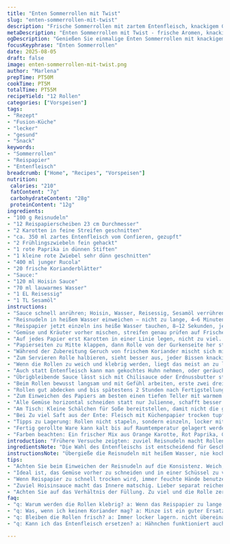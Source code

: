 ```yaml
---
title: "Enten Sommerrollen mit Twist"
slug: "enten-sommerrollen-mit-twist"
description: "Frische Sommerrollen mit zartem Entenfleisch, knackigem Gemüse und einer würzigen Hoisin-Dip-Sauce. Statt klassischem Fenchel ein Hauch Koriander für besondere Frische. Die Reisnudeln wurden reduziert, Gurke durch Karotte ersetzt für mehr Biss. Leichtes Einweichen der Reispapierblätter, umsichtiges Rollen ohne reißen. Schritt für Schritt, genau beobachtet, damit die Rollen nicht feucht oder brüchig werden. Balance zwischen knackig und saftig, mit grünen Kräutern und Geschmackskicks. Aufs Timing achten, Geräusche beim Rollen, Feuchtigkeit der Zutaten sind entscheidend. Minimaler Aufwand, maximum Geschmack, kein Gedöns, dafür pure handwerkliche Routine."
metaDescription: "Enten Sommerrollen mit Twist - frische Aromen, knackiges Gemüse und zartes Entenfleisch, perfekt für den Sommer."
ogDescription: "Genießen Sie einmalige Enten Sommerrollen mit knackigem Gemüse und einer würzigen Hoisin-Dip-Sauce, frisch und spannend."
focusKeyphrase: "Enten Sommerrollen"
date: 2025-08-05
draft: false
image: enten-sommerrollen-mit-twist.png
author: "Marlena"
prepTime: PT50M
cookTime: PT5M
totalTime: PT55M
recipeYield: "12 Rollen"
categories: ["Vorspeisen"]
tags:
- "Rezept"
- "Fusion-Küche"
- "lecker"
- "gesund"
- "Snack"
keywords:
- "Sommerrollen"
- "Reispapier"
- "Entenfleisch"
breadcrumb: ["Home", "Recipes", "Vorspeisen"]
nutrition: 
 calories: "210"
 fatContent: "7g"
 carbohydrateContent: "28g"
 proteinContent: "12g"
ingredients:
- "100 g Reisnudeln"
- "12 Reispapierscheiben 23 cm Durchmesser"
- "2 Karotten in feine Streifen geschnitten"
- "ca. 350 ml zartes Entenfleisch vom Confieren, gezupft"
- "2 Frühlingszwiebeln fein gehackt"
- "1 rote Paprika in dünnen Stiften"
- "1 kleine rote Zwiebel sehr dünn geschnitten"
- "400 ml junger Rucola"
- "20 frische Korianderblätter"
- "Sauce:"
- "120 ml Hoisin Sauce"
- "70 ml lauwarmes Wasser"
- "1 EL Reisessig"
- "1 TL Sesamöl"
instructions:
- "Sauce schnell anrühren; Hoisin, Wasser, Reisessig, Sesamöl verrühren, im Kühlschrank ziehen lassen; Timing: Sieht glänzend aus, dickflüssig, nicht wässrig. Geschmack prickelt leicht, ausgewogen zwischen süß und herb."
- "Reisnudeln in heißem Wasser einweichen – nicht zu lange, 4–6 Minuten – wenn weiche Fäden, abtropfen, kalt abspülen; Rostet trocknet sie, ein Klumpen ist schlecht, sonst kleben sie später in der Rolle."
- "Reispapier jetzt einzeln ins heiße Wasser tauchen, 8–12 Sekunden, je nach Raumtemperatur. Nur bis weich, nicht matschig. Auf ein sauberes, feuchtes Küchentuch legen, damit sie nicht austrocknen oder kleben. Tipp: Papierteile trotzdem doppelt prüfen, reisig muss bleiben, reißfest."
- "Gemüse und Kräuter vorher mischen, streifen genau prüfen auf Frische, Karotten knackig, Paprika bunt und saftig, dünne Zwiebeln geben Schärfe."
- "Auf jedes Papier erst Karotten in einer Linie legen, nicht zu viel. Dann Entenfleisch, etwa 25 ml pro Rolle, nicht zu dick schichten, sonst reisst das Papier später beim Rollen. Frühlingszwiebeln darauf geben, ein paar Streifen Paprika, Zwiebelringe. Am Ende Rucola und Koriander, nicht überladen, sonst wird’s unhandlich."
- "Papierseiten zu Mitte klappen, dann Rolle von der Gurkenseite her straff einrollen, Fingerdruck spüren, dass Füllung gut eingepackt ist, ohne zu drücken, sonst zerbricht das Papier. Auf feuchtes Tuch legen, mit feuchtem Tuch abdecken, damit Haut nicht austrocknet. Nix steif werden lassen!"
- "Während der Zubereitung Geruch von frischem Koriander mischt sich mit süßer Hoisinsauce und würziger Ente, das Mundwasser läuft."
- "Zum Servieren Rolle halbieren, sieht besser aus, jeder Bissen knackig, zart und fruchtig. Mit Sauce separat servieren, nicht zu viel eintunken, dann verliert der Reispapier seinen Biss."
- "Wenn die Rollen zu weich und klebrig werden, liegt das meist an zu langem Einweichen der Papierreste. Reispapier trocknet aber auch schnell aus, deswegen feuchte Hände und Tücher verwenden. Ersatz bei fehlendem Koriander: Minze, gibt ebenfalls Frische, aber weniger Aroma."
- "Auch statt Entenfleisch kann man gekochtes Huhn nehmen, oder geräucherten Tofu für vegetarische Variante."
- "Übrigbleibende Sauce lässt sich mit Chilisauce oder Erdnussbutter strecken, um nussfreie Alternative zu schaffen."
- "Beim Rollen bewusst langsam und mit Gefühl arbeiten, erste zwei drei Rollen braucht es Geduld, dann geht’s ratzfatz. Ergibt immer 12 statt 14, weil ich das Reispapier gern nicht zu voll packe, sonst reißt’s."
- "Rollen gut abdecken und bis spätestens 2 Stunden nach Fertigstellung servieren, sonst Reisnudeln schwitzen zu viel Wasser aus, wird matschig."
- "Zum Einweichen des Papiers am besten einen tiefen Teller mit warmem Wasser nehmen, und Finger schnell einschwenken, so spart man Zeit, kein Rumfummeln nötig."
- "Alle Gemüse horizontal schneiden statt nur Julienne, schafft besser Kontrolle der Textur und macht beim Kauen Spaß."
- "Am Tisch: Kleine Schälchen für Soße bereitstellen, damit nicht die ganzen Rollen hineintaucht, sondern jeder Bissen separat gewürzt wird, bewirkt knackige Textur."
- "Bei Zu viel Saft aus der Ente: Fleisch mit Küchenpapier trocken tupfen vor der Verwendung, sonst Rolle weicht schnell durch."
- "Tipps zu Lagerung: Rollen nicht stapeln, sondern einzeln, locker mit Folie abdecken. So bleibt die Haut trocken, aber das Innere frisch."
- "Fertig gerollte Ware kann kalt bis auf Raumtemperatur gelagert werden. Wer lieber warm mag, mit leichtem Dampf (5 Minuten) vor Verzehr anwärmen, aber Vorsicht – sonst bricht das Papier!"
- "Farben beachten: Ein frischer Mix aus Orange Karotte, Rot Paprika, Grün Rucola und dunklem Koriander ist visuelle Freude. Trist wird’s ohne, also gut die knackigen Teile rausarbeiten."
introduction: "Frühere Versuche zeigten: zuviel Reisnudeln macht Rollen schwer, daher habe ich sie um ein Drittel reduziert. Statt Gurke diesmal Karotten reingemischt, bringt mehr Textur, weniger Wasser im Rolleninneren. Außerdem Fenchel herausgenommen, Koriander rein – überraschend frisch und duftend, sorgt für komplexe Aromen. Wichtig sind die Härtegrade der Zutaten und die Falttechnik des Reispapiers, sonst flutscht die Rolle auseinander oder zieht Wasser und wird matschig. Zuviel Sauce direkt an der Rolle klebt – Sauce stets separat reichen. Kleiner Tipp: zieht die Sauce durch, noch ein Spritzer Reisessig rein. Papierreste nur kurz ins Wasser, nicht länger als nötig – sonst wird’s brüchig. Kontrolliere die Rollen immer visuell und fühlt euch durch die einzelnen Handgriffe. Erfahrungen und Timing sind das A und O, nicht stur Zeitangaben. So hat man ein Erlebnis, das man gerne wiederholt."
ingredientsNote: "Die Wahl des Entenfleischs ist entscheidend für Geschmack und Textur. Confierter Entenkeulenfleisch bietet reichlich Fett und Zartheit – wer das nicht hat, nimmt gebratenes Hähnchenfleisch, das mit Sojasauce mariniert wurde. Hoisinsauce lässt sich mit etwas Sojasauce und Zucker ersetzen, falls nicht vorrätig. Sesamöl bringt Aroma, ohne es wird es etwas flacher. Koriander bringt Frische, jedoch nicht jedermanns Sache – Minze ist Ersatz, aber mein Tipp: langsam herantasten. Für die Gemüse: Karotte statt Gurke funktioniert, weil der Wasseranteil geringer ist – Rollen bleiben länger fest und knusprig. Rucola bleibt leicht pfeffrig, für mildere Variante kann Babyspinat eingesetzt werden. Reispapierscheiben müssen frisch sein, gut lagern, sonst bleiben sie trocken und reißen beim Einweichen schnell. Bei Allergien gegen Hoisin oder Weizen, gerne Tamari Sauce als Alternative nehmen. Die Flüssigkeit für die Sauce genau abmessen, das verändert die Konsistenz enorm."
instructionsNote: "Übergieße die Reisnudeln mit heißem Wasser, nie kochend, sonst zerfallen sie. Anzeichen fürs richtige Einweichen: Faden fühlen sich weich, nicht labbrig an. Reispapier muss sich biegen, aber nicht reissen, dafür die Einweichzeit anpassen. Tücher bereitstellen, nasse Hände helfen beim Rollen. Die Füllung nicht überladen, sonst keine feste Rolle möglich. Beim Falten Seiten nur nach innen, dann straff rollen, wie bei einer Saftpressrolle, nicht drücken, sonst reißen die Blätter. Rollen direkt auf feuchtem Tuch parken, um austrocknen zu verhindern. Sauce vorab kalt stellen, damit sich die Aromen verbinden – wer es schärfer mag, würzt noch Chili oder Ingwer rein. Fingerspitzengefühl ist hier gefragt, nicht Uhrzeit. Zum Anrichten hübsch halbieren, damit sich Fülle zeigt und Aroma aufsteigt. Erfahrung zeigt: Wer das einmal drauf hat, macht immer wieder welche, geht überraschend fix. Bei Klebeproblemen hilft ein paar Reisnudeln mehr untermischen, das klemmt innerhalb der Rolle. Nach dem Rollen nie stapeln sonst kleben sie zusammen. Frische Kräuter auf die Bar gelegt, für Nachwürzung beim Essen."
tips:
- "Achten Sie beim Einweichen der Reisnudeln auf die Konsistenz. Weich, aber nicht matschig – fühlt sich an wie zartes Seidenpapier. Timing beobachten ist wichtig."
- "Ideal ist, das Gemüse vorher zu schneiden und in einer Schüssel zu vermengen. Frisches überprüfen, zu weich oder braun ist nicht ideal. Paprika gibt Farbe."
- "Wenn Reispapier zu schnell trocken wird, immer feuchte Hände benutzen. Tücher bereitstellen. Ein trockene Rolle bringt nichts. Feuchtigkeit hält die Rollen geschmeidig."
- "Zuviel Hoisinsauce macht das Innere matschig. Lieber separat reichen, dann bleibt jeder Bissen knackig. Aromen konzentriert einsetzen, nicht überladen."
- "Achten Sie auf das Verhältnis der Füllung. Zu viel und die Rolle zerreißt. Am Anfang mit weniger probieren, das hilft, ein Gefühl für die Füllmenge zu bekommen."
faq:
- "q: Warum werden die Rollen klebrig? a: Wenn das Reispapier zu lange eingeweicht ist. Einweichen nur bis weich, dann schnell verarbeiten."
- "q: Was, wenn ich keinen Koriander mag? a: Minze ist ein guter Ersatz. Frisch und leicht, bringt jedoch weniger Aroma mit."
- "q: Bleiben die Rollen frisch? a: Immer locker lagern. nicht übereinander. Einzelne Folie benutzt. Trocken aber frisch halten."
- "q: Kann ich das Entenfleisch ersetzen? a: Hähnchen funktioniert auch. Gekochtes Hähnchen, gut gewürzt. Tofu ist eine vegane Variante."

---
```

